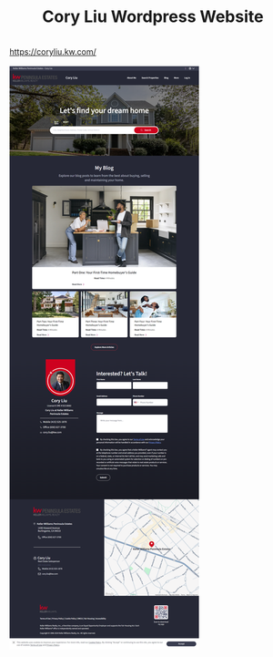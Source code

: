 <center><h1>Cory Liu Wordpress Website</h1></center>
<br />
<a href="https://coryliu.kw.com/" target="_blank"> https://coryliu.kw.com/ <br/></a> <br/>
<img src="./coryliu.png" target="_blank" />